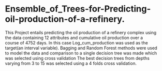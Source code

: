# Ensemble_of_Trees-for-Predicting-oil-production-of-a-refinery.
This Project entails predicting the oil production of a refinery complex using the data containing 12 attributes and cumulative oil production over a course of 4752 days.
In this case Log_cum_production was used as the target(an interval variable).
Bagging and Random Forest methods were used to model the data and comparison to a single decision tree was made which was selected using cross validation
The best decision trees from depths varying from 3 to 15 was selected using a 4 folds cross validation.
